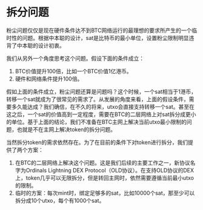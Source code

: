 拆分问题
====

粉尘问题仅仅是现在硬件条件达不到BTC网络运行的最理想的要求所产生的一个临时性的问题。根据中本聪的设计，sat是比特币的最小单位，设置粉尘限制明显违背了中本聪的设计初衷。  

我们从另外一个角度思考这个问题。假设下面的条件成立：
1. BTC价值提升100倍，比如一个BTC价值1亿港币。
2. 硬件和网络条件提升100倍。

假如上面的条件成立，粉尘问题还算是问题吗？这个时候，一个sat相当于1港币，转移一个sat就成为了很常见的需求了。从发展的角度来看，上面的假设条件，需要多久能达成？我们确信，在不久的将来，utxo会直接支持转移一个sat。甚至在这之后，一个sat的价值高到一定程度，需要在BTC的二层网络上对sat拆分成更小的单位。基于上面的结论，我们不准备在BTC主网上解决当前utxo最小限制的问题，也就是不在主网上解决token的拆分问题。  

当然拆分token的需求依然存在。为了在目前的条件下对token进行拆分，我们提供了两个方案：
1. 在BTC的二层网络上解决这个问题。这是我们后续的主要工作之一，新协议名字为Ordinals Lightning DEX Protocol（OLD协议）。在支持OLD协议的DEX上，token几乎可以无限拆分，但是转回主网时，依然需要遵循当前最小utxo的限制。
2. 临时的方案：每次mint时，绑定足够多的sat，比如10000个sat，那至少可以拆分成10个utxo，每个有1000个sat。